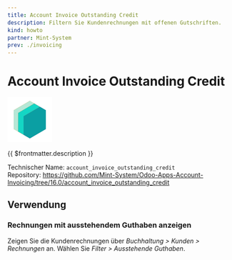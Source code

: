 ```yaml
---
title: Account Invoice Outstanding Credit
description: Filtern Sie Kundenrechnungen mit offenen Gutschriften.
kind: howto
partner: Mint-System
prev: ./invoicing
---
```


# Account Invoice Outstanding Credit

![icon_oms_box](attachments/icons_odoo_mint_system.png)

{{ $frontmatter.description }}

Technischer Name: `account_invoice_outstanding_credit`\
Repository: <https://github.com/Mint-System/Odoo-Apps-Account-Invoicing/tree/16.0/account_invoice_outstanding_credit>

## Verwendung

### Rechnungen mit ausstehendem Guthaben anzeigen

Zeigen Sie die Kundenrechnungen über _Buchhaltung > Kunden > Rechnungen_ an. Wählen Sie _Filter > Ausstehende Guthaben_.
